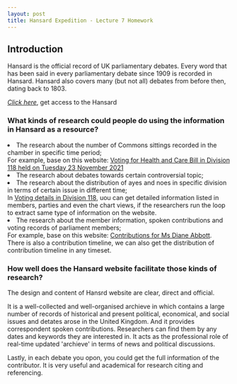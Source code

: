 ```yaml
---
layout: post
title: Hansard Expedition - Lecture 7 Homework
---
```

## Introduction
<p>Hansard is the official record of UK parliamentary debates. Every word that has been said in every parliamentary debate since 1909 is recorded in Hansard. Hansard also covers many (but not all) debates from before then, dating back to 1803.</p>
<em><a href="https://hansard.parliament.uk/">Click here</a></em>, get access to the Hansard


### What kinds of research could people do using the information in Hansard as a resource?
<nav>
  <li>The research about the number of Commons sittings recorded in the chamber in specific time period;
    <br>For example, base on this website: <a href="https://hansard.parliament.uk/Commons/2021-11-23/division/D8178324-A51D-48FE-BFC3-B19249E8BC05/HealthAndCareBill?outputType=Names">Voting for Health and Care Bill in Division 118 held on Tuesday 23 November 2021</a>
  </li> 
  <li>The research about debates towards certain controversial topic;</li> 
  <li>The research about the distribution of ayes and noes in specific division in terms of certain issue in different time;
    <br>In <a href="https://hansard.parliament.uk/Commons/2021-11-23/division/D8178324-A51D-48FE-BFC3-B19249E8BC05/HealthAndCareBill?outputType=Names">Voting details in Division 118</a>, uou can get detailed information listed in members, parties and even the chart views, if the researchers run the loop to extract same type of information on the website.
  </li>
  <li>The research about the member information, spoken contributions and voting records of parliament members; 
  <br>For example, base on this website: <a href="https://hansard.parliament.uk/search/MemberContributions?memberId=172&type=Spoken">Contributions for Ms Diane Abbott</a>. There is also a contribution timeline, we can also get the distribution of contribution timeline in any timeset.
  </li>
</nav>

### How well does the Hansard website facilitate those kinds of research?
<p>The design and content of Hansrd website are clear, direct and official.</p>
<p>It is a well-collected and well-organised archieve in which contains a large number of records of historical and present political, economical, and social issues and detates arose in the United Kingdom. And it provides correspondent spoken contributions. Researchers can find them by any dates and keywords they are interested in. It acts as the professional role of real-time updated 'archieve' in terms of news and political discussions.</p>

<p>Lastly, in each debate you opon, you could get the full information of the contributor. It is very useful and academical for research citing and referencing.
